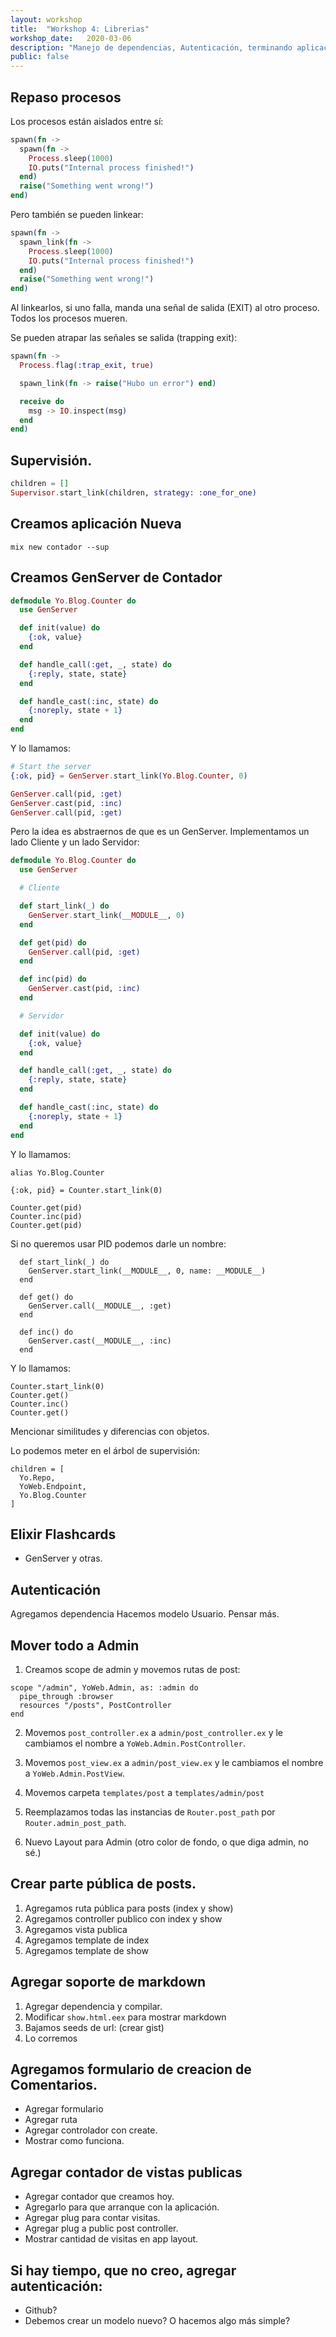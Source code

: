 ```yaml
---
layout: workshop
title:  "Workshop 4: Librerias"
workshop_date:   2020-03-06
description: "Manejo de dependencias, Autenticación, terminando aplicación, releases."
public: false
---
```


## Repaso procesos
Los procesos están aislados entre sí:
``` elixir
spawn(fn ->
  spawn(fn ->
    Process.sleep(1000)
    IO.puts("Internal process finished!")
  end)
  raise("Something went wrong!")
end)
```

Pero también se pueden linkear:
``` elixir
spawn(fn ->
  spawn_link(fn ->
    Process.sleep(1000)
    IO.puts("Internal process finished!")
  end)
  raise("Something went wrong!")
end)
```
Al linkearlos, si uno falla, manda una señal de salida (EXIT) al otro proceso.
Todos los procesos mueren.

Se pueden atrapar las señales se salida (trapping exit):
``` elixir
spawn(fn ->
  Process.flag(:trap_exit, true)

  spawn_link(fn -> raise("Hubo un error") end)

  receive do
    msg -> IO.inspect(msg)
  end
end)
```

## Supervisión.
``` elixir
children = []
Supervisor.start_link(children, strategy: :one_for_one)
```

## Creamos aplicación Nueva
```
mix new contador --sup
```

## Creamos GenServer de Contador
``` elixir
defmodule Yo.Blog.Counter do
  use GenServer

  def init(value) do
    {:ok, value}
  end

  def handle_call(:get, _, state) do
    {:reply, state, state}
  end

  def handle_cast(:inc, state) do
    {:noreply, state + 1}
  end
end
```

Y lo llamamos:
``` elixir
# Start the server
{:ok, pid} = GenServer.start_link(Yo.Blog.Counter, 0)

GenServer.call(pid, :get)
GenServer.cast(pid, :inc)
GenServer.call(pid, :get)
```

Pero la idea es abstraernos de que es un GenServer.
Implementamos un lado Cliente y un lado Servidor:
``` elixir
defmodule Yo.Blog.Counter do
  use GenServer

  # Cliente

  def start_link(_) do
    GenServer.start_link(__MODULE__, 0)
  end

  def get(pid) do
    GenServer.call(pid, :get)
  end

  def inc(pid) do
    GenServer.cast(pid, :inc)
  end

  # Servidor

  def init(value) do
    {:ok, value}
  end

  def handle_call(:get, _, state) do
    {:reply, state, state}
  end

  def handle_cast(:inc, state) do
    {:noreply, state + 1}
  end
end
```

Y lo llamamos:
```
alias Yo.Blog.Counter

{:ok, pid} = Counter.start_link(0)

Counter.get(pid)
Counter.inc(pid)
Counter.get(pid)
```

Si no queremos usar PID podemos darle un nombre:
```
  def start_link(_) do
    GenServer.start_link(__MODULE__, 0, name: __MODULE__)
  end

  def get() do
    GenServer.call(__MODULE__, :get)
  end

  def inc() do
    GenServer.cast(__MODULE__, :inc)
  end
```

Y lo llamamos:
```
Counter.start_link(0)
Counter.get()
Counter.inc()
Counter.get()
```

Mencionar similitudes y diferencias con objetos.

Lo podemos meter en el árbol de supervisión:
```
children = [
  Yo.Repo,
  YoWeb.Endpoint,
  Yo.Blog.Counter
]
```

## Elixir Flashcards
* GenServer y otras.

## Autenticación
Agregamos dependencia
Hacemos modelo Usuario.
Pensar más.


## Mover todo a Admin

1. Creamos scope de admin y movemos rutas de post:
```
scope "/admin", YoWeb.Admin, as: :admin do
  pipe_through :browser
  resources "/posts", PostController
end
```

2. Movemos `post_controller.ex` a `admin/post_controller.ex` y le cambiamos el nombre a `YoWeb.Admin.PostController`.

3. Movemos `post_view.ex` a `admin/post_view.ex` y le cambiamos el nombre a `YoWeb.Admin.PostView`.

4. Movemos carpeta `templates/post` a `templates/admin/post`

5. Reemplazamos todas las instancias de `Router.post_path` por `Router.admin_post_path`.

6. Nuevo Layout para Admin (otro color de fondo, o que diga admin, no sé.)


## Crear parte pública de posts.
1. Agregamos ruta pública para posts (index y show)
2. Agregamos controller publico con index y show
3. Agregamos vista publica
4. Agregamos template de index
5. Agregamos template de show

## Agregar soporte de markdown
1. Agregar dependencia y compilar.
2. Modificar `show.html.eex` para mostrar markdown
3. Bajamos seeds de url: (crear gist)
4. Lo corremos

## Agregamos formulario de creacion de Comentarios.
- Agregar formulario
- Agregar ruta
- Agregar controlador con create.
- Mostrar como funciona.

## Agregar contador de vistas publicas
- Agregar contador que creamos hoy.
- Agregarlo para que arranque con la aplicación.
- Agregar plug para contar visitas.
- Agregar plug a public post controller.
- Mostrar cantidad de visitas en app layout.

## Si hay tiempo, que no creo, agregar autenticación:
- Github?
- Debemos crear un modelo nuevo? O hacemos algo más simple?
